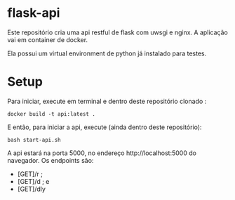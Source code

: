 # flask-api

Este repositório cria uma api restful de flask com uwsgi e nginx. A aplicação vai em container de docker. 

Ela possui um virtual environment de python já instalado para testes. 

# Setup 

Para iniciar, execute em terminal e dentro deste repositório clonado :

```
docker build -t api:latest . 
```

E então, para iniciar a api, execute (ainda dentro deste repositório): 

```
bash start-api.sh
```

A api estará na porta 5000, no endereço http://localhost:5000 do navegador. Os endpoints são:

* [GET]/r ; 
* [GET]/d ; e
* [GET]/dly 

